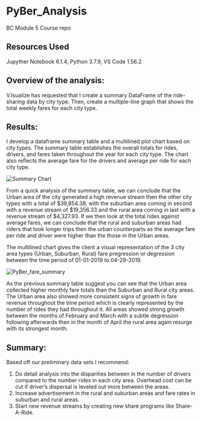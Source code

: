 # PyBer_Analysis
 BC Module 5 Course repo
## Resources Used
Jupyther Notebook 6.1.4, Python 3.7.9, VS Code 1.56.2

## Overview of the analysis: 
V.Isualize has requested that I create a summary DataFrame of the ride-sharing data by city type. Then, create a multiple-line graph that shows the total weekly fares for each city type.

## Results: 
I develop a dataframe summary table and a multilined plot chart based on city types. The summary table establishes the overall totals for rides, drivers, and fares taken throughout the year for each city type. The chart also reflects the average fare for the drivers and average per ride for each city type.

![Summary Chart](https://user-images.githubusercontent.com/82338072/119737579-818a0f00-be4d-11eb-8b03-43bcb343c974.PNG)

From a quick analysis of the summary table, we can conclude that the Urban area of the city generated a high revenue stream then the other city types with a total of $39,854.38, with the suburban area coming in second with a revenue stream of $19,356.33 and the rural area coming in last with a revenue stream of $4,327.93. If we then look at the total rides against average fares, we can conclude that the rural and suburban areas had riders that took longer trips then the urban counterparts as the average fare per ride and driver were higher than the those in the Urban areas.

The multilined chart gives the client a visual representation of the 3 city area types (Urban, Suburban, Rural) fare pregression or degression between the time period of 01-01-2019 to 04-29-2019.

![PyBer_fare_summary](https://user-images.githubusercontent.com/82338072/119737614-8e0e6780-be4d-11eb-91ee-4071e09a975a.png)

As the previous summary table suggest you can see that the Urban area collected higher monthly fare totals than the Suburban and Rural city areas. The Urban area also showed more consistent signs of growth in fare revenue throughout the time period which is clearly represented by the number of rides they had throughout it. All areas showed strong growth between the months of February and March with a subtle degression following afterwards then in the month of April the rural area again resurge with its strongest month.
 
## Summary: 
Based off our preliminary data sets I recommend:
1.	Do detail analysis into the disparities between in the number of drivers compared to the number rides in each city area. Overhead cost can be cut if driver’s dispersal is leveled out more between the areas.
2.	Increase advertisement in the rural and suburban areas and fare rates in suburban and rural areas.
3.	Start new revenue streams by creating new share programs like Share-A-Ride.

